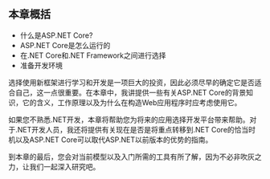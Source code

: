 ## 本章概括

- 什么是ASP.NET Core?
- ASP.NET Core是怎么运行的
- 在.NET Core和.NET Framework之间进行选择
- 准备开发环境



选择使用新框架进行学习和开发是一项巨大的投资，因此必须尽早的确定它是否适合自己，这一点很重要。在本章中，我讲提供一些有关ASP.NET Core的背景知识，它的含义，工作原理以及为什么在构造Web应用程序时应考虑使用它。

如果您不熟悉.NET开发，本章将帮助您为将来的应用选择开发平台带来帮助。对于.NET开发人员，我还将提供有关现在是否是将重点转移到.NET Core的恰当时机以及ASP.NET Core可以取代ASP.NET以前版本的优势的指南。

到本章的最后，您会对当前模型以及入门所需的工具有所了解，因为不必非吹灰之力，让我们一起深入研究吧。

